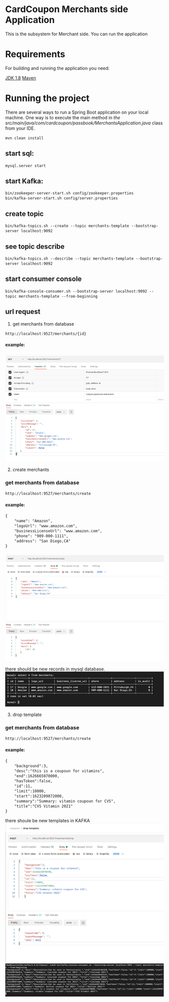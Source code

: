 # CardCoupon Merchants side Application
This is the subsystem for Merchant side.
You can run the application

# Requirements
For building and running the application you need:

<a href="https://www.oracle.com/java/technologies/javase/javase-jdk8-downloads.html">JDK 1.8</a>
<a href="https://maven.apache.org/">Maven</a>

# Running the project
There are several ways to run a Spring Boot application on your local machine. 
One way is to execute the main method in 
*the src/main/java/com/cardcoupon/passbook/MerchantsApplication.java* 
class from your IDE.

```
mvn clean install
```

## start sql:
```
mysql.server start
```

## start Kafka:
```
bin/zookeeper-server-start.sh config/zookeeper.properties
bin/kafka-server-start.sh config/server.properties
```

## create topic
```
bin/kafka-topics.sh --create --topic merchants-template --bootstrap-server localhost:9092
```

## see topic describe
```
bin/kafka-topics.sh --describe --topic merchants-template --bootstrap-server localhost:9092
```

## start consumer console
```
bin/kafka-console-consumer.sh --bootstrap-server localhost:9092 --topic merchants-template --from-beginning
```

## url request
1. get merchants from database
```
http://localhost:9527/merchants/{id}
```
#### example:
![img_2.png](img_2.png)


2. create merchants
### get merchants from database
```
http://localhost:9527/merchants/create
```
#### example:
```
{
    "name": "Amazon",
    "logoUrl": "www.amazon.com",
    "businessLicenseUrl": "www.amazon.com",
    "phone": "909-000-1111",
    "address": "San Diego,CA"
}
```
![img_3.png](img_3.png)

there should be new records in mysql database.
![img_4.png](img_4.png)

3. drop template
### get merchants from database
```
http://localhost:9527/merchants/create
```
#### example:
```
{
    "background":3,
    "desc":"this is a coupoun for vitamins",
    "end":1626665870000,
    "hasToken":false,
    "id":11,
    "limit":10000,
    "start":1623209872000,
    "summary":"Summary: vitamin coupoun for CVS",
    "title":"CVS Vitamin 2021"
}
```
there shoule be new templates in KAFKA
![img_6.png](img_6.png)
![img_5.png](img_5.png)